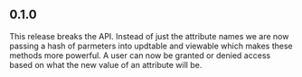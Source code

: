 ## 0.1.0

This release breaks the API. Instead of just the attribute names we are now passing a hash of parmeters into updtable and viewable which makes these methods more powerful. A user can now be granted or denied access based on what the new value of an attribute will be.